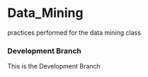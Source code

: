 # Data_Mining
practices performed for the data mining class

### Development Branch
This is the Development Branch 